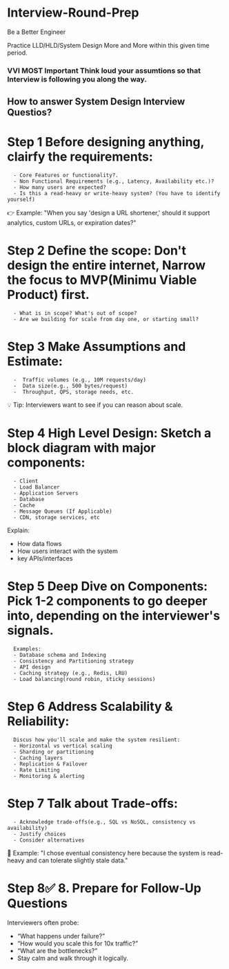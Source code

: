 # Interview-Round-Prep

Be a Better Engineer


Practice LLD/HLD/System Design More and More within this given time period.


### VVI MOST Important Think loud your assumtions so that Interview is following you along the way.


## How to answer System Design Interview Questios?
# **Step 1** Before designing anything, clairfy the requirements:
      - Core Features or functionality?.
      - Non Functional Requirements (e.g., Latency, Availability etc.)?
      - How many users are expected?
      - Is this a read-heavy or write-heavy system? (You have to identify yourself)

👉 Example: "When you say 'design a URL shortener,' should it support analytics, custom URLs, or expiration dates?"

# **Step 2** Define the scope: Don't design the entire internet, Narrow the focus to MVP(Minimu Viable Product) first.
      - What is in scope? What's out of scope?
      - Are we building for scale from day one, or starting small?


# **Step 3** Make Assumptions and Estimate:
      -  Traffic volumes (e.g., 10M requests/day)
      -  Data size(e.g., 500 bytes/request)
      -  Throughput, QPS, storage needs, etc.
💡 Tip: Interviewers want to see if you can reason about scale.


# **Step 4** High Level Design: Sketch a block diagram with major components:
      - Client
      - Load Balancer
      - Application Servers
      - Database
      - Cache
      - Message Queues (If Applicable)
      - CDN, storage services, etc
Explain:
- How data flows
- How users interact with the system
- key APIs/interfaces
      

# **Step 5** Deep Dive on Components: Pick 1-2 components to go deeper into, depending on the interviewer's signals.
      Examples:
      - Database schema and Indexing
      - Consistency and Partitioning strategy
      - API design
      - Caching strategy (e.g., Redis, LRU)
      - Load balancing(round robin, sticky sessions)
      

# **Step 6** Address Scalability & Reliability:
      Discus how you'll scale and make the system resilient:
      - Horizontal vs vertical scaling
      - Sharding or partitioning
      - Caching layers
      - Replication & Failover
      - Rate Limiting
      - Monitoring & alerting


# **Step 7** Talk about Trade-offs:
      - Acknowledge trade-offs(e.g., SQL vs NoSQL, consistency vs availability)
      - Justify choices
      - Consider alternatives
      
💬 Example: "I chose eventual consistency here because the system is read-heavy and can tolerate slightly stale data."


# **Step 8**✅ 8. Prepare for Follow-Up Questions
Interviewers often probe:
- “What happens under failure?”
- “How would you scale this for 10x traffic?”
- “What are the bottlenecks?”
- Stay calm and walk through it logically.
